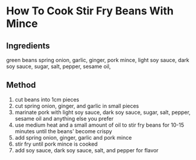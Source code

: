 # How To Cook Stir Fry Beans With Mince

## Ingredients

green beans
spring onion,
garlic,
ginger,
pork mince,
light soy sauce,
dark soy sauce,
sugar,
salt,
pepper,
sesame oil,

## Method

1. cut beans into 1cm pieces
1. cut spring onion, ginger, and garlic in small pieces
1. marinate pork with light soy sauce, dark soy sauce, sugar, salt, pepper,
sesame oil and anything else you prefer
1. use medium heat and a small amount of oil to stir fry beans for 10-15 minutes until the beans' become crispy
1. add spring onion, ginger, garlic and pork mince
1. stir fry until pork mince is cooked
1. add soy sauce, dark soy sauce, salt, and pepper for flavor
